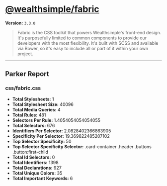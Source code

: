 # [@wealthsimple/fabric]( http://fabric.wealthsimple.com )

**Version:** `3.3.0`

> Fabric is the CSS toolkit that powers Wealthsimple's front-end design. It's purposefully limited to common components to provide our developers with the most flexibility. It's built with SCSS and available via Bower, so it's easy to include all or part of it within your own project.

* * *

## Parker Report

### css/fabric.css

- **Total Stylesheets:** 1
- **Total Stylesheet Size:** 40096
- **Total Media Queries:** 4
- **Total Rules:** 481
- **Selectors Per Rule:** 1.4054054054054055
- **Total Selectors:** 676
- **Identifiers Per Selector:** 2.0828402366863905
- **Specificity Per Selector:** 19.369822485207102
- **Top Selector Specificity:** 50
- **Top Selector Specificity Selector:** .card-container .header .buttons .button:first-child
- **Total Id Selectors:** 0
- **Total Identifiers:** 1398
- **Total Declarations:** 927
- **Total Unique Colors:** 35
- **Total Important Keywords:** 6
